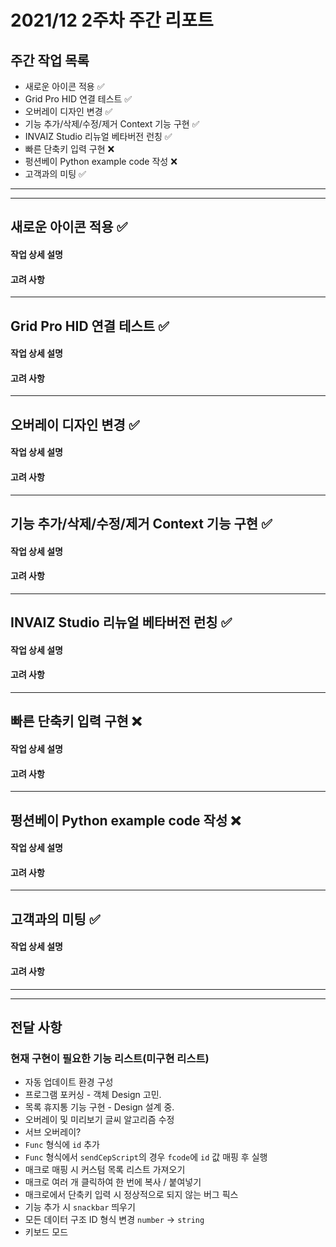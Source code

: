 # 2021/12 2주차 주간 리포트

## 주간 작업 목록

- 새로운 아이콘 적용 ✅
- Grid Pro HID 연결 테스트 ✅
- 오버레이 디자인 변경 ✅
- 기능 추가/삭제/수정/제거 Context 기능 구현 ✅
- INVAIZ Studio 리뉴얼 베타버전 런칭 ✅
- 빠른 단축키 입력 구현 ❌
- 펑션베이 Python example code 작성 ❌
- 고객과의 미팅 ✅

---

---

## 새로운 아이콘 적용 ✅

#### 작업 상세 설명

#### 고려 사항

---

## Grid Pro HID 연결 테스트 ✅

#### 작업 상세 설명

#### 고려 사항

---

## 오버레이 디자인 변경 ✅

#### 작업 상세 설명

#### 고려 사항

---

## 기능 추가/삭제/수정/제거 Context 기능 구현 ✅

#### 작업 상세 설명

#### 고려 사항

---

## INVAIZ Studio 리뉴얼 베타버전 런칭 ✅

#### 작업 상세 설명

#### 고려 사항

---

## 빠른 단축키 입력 구현 ❌

#### 작업 상세 설명

#### 고려 사항

---

## 펑션베이 Python example code 작성 ❌

#### 작업 상세 설명

#### 고려 사항

---

## 고객과의 미팅 ✅

#### 작업 상세 설명

#### 고려 사항

---

---

## 전달 사항

### 현재 구현이 필요한 기능 리스트(미구현 리스트)

- 자동 업데이트 환경 구성
- 프로그램 포커싱 - 객체 Design 고민.
- 목록 휴지통 기능 구현 - Design 설계 중.
- 오버레이 및 미리보기 글씨 알고리즘 수정
- 서브 오버레이?
- `Func` 형식에 `id` 추가
- `Func` 형식에서 `sendCepScript`의 경우 `fcode`에 `id` 값 매핑 후 실행
- 매크로 매핑 시 커스텀 목록 리스트 가져오기
- 매크로 여러 개 클릭하여 한 번에 복사 / 붙여넣기
- 매크로에서 단축키 입력 시 정상적으로 되지 않는 버그 픽스
- 기능 추가 시 `snackbar` 띄우기
- 모든 데이터 구조 ID 형식 변경 `number` -> `string`
- 키보드 모드